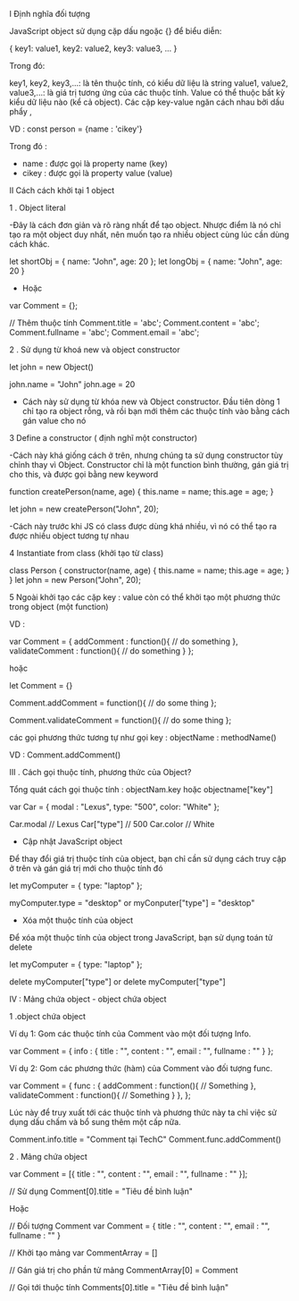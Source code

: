 I Định nghĩa đối tượng

JavaScript object sử dụng cặp dấu ngoặc {} để biểu diễn:

{
  key1: value1,
  key2: value2,
  key3: value3,
  ...
}

Trong đó:

key1, key2, key3,...: là tên thuộc tính, có kiểu dữ liệu là string 
value1, value2, value3,...: là giá trị tương ứng của các thuộc tính. Value có thể thuộc bất kỳ kiểu dữ liệu nào (kể cả object).
Các cặp key-value ngăn cách nhau bởi dấu phẩy ,

VD : const person = {name : 'cikey'}

Trong đó :
+ name  : được gọi là property name (key)
+ cikey :  được gọi là property value (value)

II Cách cách khởi tại 1 object

1 . Object literal

-Đây là cách đơn giản và rõ ràng nhất để tạo object. Nhược điểm là nó chỉ tạo ra một object duy nhất, nên muốn tạo ra nhiều object cùng lúc cần dùng cách khác.

let shortObj = { name: "John", age: 20 };
let longObj = {
    name: "John",
    age: 20
}

- Hoặc

var Comment = {};
 
// Thêm thuộc tính
Comment.title = 'abc';
Comment.content = 'abc';
Comment.fullname = 'abc';
Comment.email = 'abc';

2 . Sử dụng từ khoá new và object constructor

let john = new Object()

john.name = "John"
john.age = 20

- Cách này sử dụng từ khóa new và Object constructor. Đầu tiên dòng 1 chỉ tạo ra object rỗng, và rồi bạn mới thêm các thuộc tính vào bằng cách gán value cho nó

3 Define a constructor ( định nghĩ một constructor)

-Cách này khá giống cách ở trên, nhưng chúng ta sử dụng constructor tùy chỉnh thay vì Object. Constructor chỉ là một function bình thường, gán giá trị cho this, và được gọi bằng new keyword

function createPerson(name, age) {
    this.name = name;
    this.age = age;
}

let john = new createPerson("John", 20);

-Cách này trước khi JS có class được dùng khá nhiều, vì nó có thể tạo ra được nhiều object tương tự nhau


4 Instantiate from class (khởi tạo từ class)

class Person {
    constructor(name, age) {
        this.name = name;
        this.age = age;
    }
}
let john = new Person("John", 20);

5 Ngoài khởi tạo các cặp key  : value còn có thể khởi tạo một phương thức trong object (một function)

VD  : 

var Comment = {
  addComment : function(){
    // do something
  },
  validateComment : function(){
    // do something
  }
};
 
 hoặc 

let Comment = {}

Comment.addComment = function(){
    // do some thing
};
 
Comment.validateComment = function(){
    // do some thing
};

các gọi phương thức tương tự như gọi key : objectName : methodName()

VD :   Comment.addComment()

III .  Cách gọi thuộc tính, phương thức của Object?

Tổng quát cách gọi thuộc tính :  objectNam.key hoặc objectname["key"]

var Car = {
    modal : "Lexus",
    type: "500",
    color: "White"
};

Car.modal // Lexus
Car["type"] // 500
Car.color // White

+ Cập nhật JavaScript object

Để thay đổi giá trị thuộc tính của object, bạn chỉ cần sử dụng cách truy cập ở trên và gán giá trị mới cho thuộc tính đó

let myComputer = {
  type: "laptop"
};

myComputer.type = "desktop" or myConputer["type"] = "desktop"

+ Xóa một thuộc tính của object

Để xóa một thuộc tính của object trong JavaScript, bạn sử dụng toán tử delete

let myComputer = {
  type: "laptop"
};

delete myComputer["type"] or delete myComputer["type"]


IV : Mảng chứa object  - object chứa object

1 .object chứa object

Ví dụ 1: Gom các thuộc tính của Comment vào một đối tượng Info.

var Comment = {
    info : {
        title : "",
        content : "",
        email : "",
        fullname : ""
    }
};

Ví dụ 2: Gom các phương thức (hàm) của Comment vào đối tượng func.

var Comment = {
    func : {
        addComment : function(){
            // Something
        },
        validateComment : function(){
            // Something
        }
    },
};

Lúc này để truy xuất tới các thuộc tính và phương thức này ta chỉ việc sử dụng dấu chấm và bổ sung thêm một cấp nữa.

Comment.info.title = "Comment tại TechC"
Comment.func.addComment()

2 . Mảng chứa object

var Comment = [{
    title   : "",
    content : "",
    email   : "",
    fullname : "" 
}];
 
// Sử dụng
Comment[0].title = "Tiêu đề bình luận"

Hoặc

// Đối tượng Comment
var Comment = {
    title   : "",
    content : "",
    email   : "",
    fullname : ""
}
 
// Khởi tạo mảng
var CommentArray = []
 
// Gán giá trị cho phần tử mảng
CommentArray[0] = Comment
 
// Gọi tới thuộc tính
Comments[0].title = "Tiêu đề bình luận"

